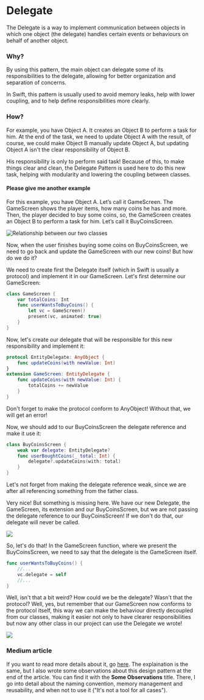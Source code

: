 # Delegate

The Delegate is a way to implement communication between objects in which one object (the delegate) handles certain events or behaviours on behalf of another object.

### Why?

By using this pattern, the main object can delegate some of its responsibilities to the delegate, allowing for better organization and separation of concerns.

In Swift, this pattern is usually used to avoid memory leaks, help with lower coupling, and to help define responsibilities more clearly.

### How?

For example, you have Object A. It creates an Object B to perform a task for him. At the end of the task, we need to update Object A with the result, of course, we could make Object B manually update Object A, but updating Object A isn't the clear responsibility of Object B.

His responsibility is only to perform said task! Because of this, to make things clear and clean, the Delegate Pattern is used here to do this new task, helping with modularity and lowering the coupling between classes.

#### Please give me another example

For this example, you have Object A. Let’s call it GameScreen. The GameScreen shows the player items, how many coins he has and more. Then, the player decided to buy some coins, so, the GameScreen creates an Object B to perform a task for him. Let’s call it BuyCoinsScreen.

![Relationship between our two classes](https://miro.medium.com/v2/resize:fit:1400/format:webp/1*Sp3jqQAIrHXS76y8xVJryQ.png)

Now, when the user finishes buying some coins on BuyCoinsScreen, we need to go back and update the GameScreen with our new coins! But how do we do it?

We need to create first the Delegate itself (which in Swift is usually a protocol) and implement it in our GameScreen. Let's first determine our GameScreen:

``` Swift
class GameScreen {
    var totalCoins: Int
    func userWantsToBuyCoins() {
        let vc = GameScreen()
        present(vc, animated: true)
    }
}
```

Now, let's create our delegate that will be responsible for this new responsibility and implement it:

``` Swift
protocol EntityDelegate: AnyObject {
    func updateCoins(with newValue: Int)
}
extension GameScreen: EntityDelegate {
    func updateCoins(with newValue: Int) {
        totalCoins += newValue
    }
}
```

Don't forget to make the protocol conform to AnyObject! Without that, we will get an error!

Now, we should add to our BuyCoinsScreen the delegate reference and make it use it:

``` Swift
class BuyCoinsScreen {
    weak var delegate: EntityDelegate?
    func userBoughtCoins(_ total: Int) {
        delegate?.updateCoins(with: total)
    }
}
```

Let's not forget from making the delegate reference weak, since we are after all referencing something from the father class.

Very nice! But something is missing here. We have our new Delegate, the GameScreen, its extension and our BuyCoinsScreen, but we are not passing the delegate reference to our BuyCoinsScreen! If we don't do that, our delegate will never be called.

![](https://miro.medium.com/v2/resize:fit:1400/format:webp/1*CekvzSoEQb7kvDN_-_hlNg.png)

So, let's do that! In the GameScreen function, where we present the BuyCoinsScreen, we need to say that the delegate is the GameScreen itself.


``` Swift
func userWantsToBuyCoins() {
    //...
    vc.delegate = self
    //...
}
```

Well, isn't that a bit weird? How could we be the delegate? Wasn't that the protocol? Well, yes, but remember that our GameScreen now conforms to the protocol itself, this way we can make the behaviour directly decoupled from our classes, making it easier not only to have clearer responsibilities but now any other class in our project can use the Delegate we wrote!

![](https://miro.medium.com/v2/resize:fit:1400/format:webp/1*4tLpyfDjuA1TrnRwO6jiEw.png)

### Medium article

If you want to read more details about it, go [here](https://luizpedrofg.medium.com/delegate-pattern-f709d5f413e6). The explaination is the same, but I also wrote some observations about this design pattern at the end of the article. You can find it with the <b>Some Observations</b> title. There, I go into detail about the naming convention, memory management and reusability, and when not to use it ("It's not a tool for all cases").
